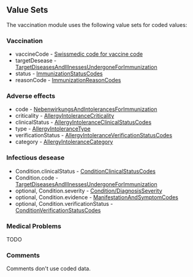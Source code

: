 ## Value Sets

The vaccination module uses the following value sets for coded values:

### Vaccination

- vaccineCode - [Swissmedic code for vaccine code](http://fhir.ch/ig/ch-vacd/ValueSet-ch-vacd-vaccines-vs.html)
- targetDesease - [TargetDiseasesAndIllnessesUndergoneForImmunization](http://fhir.ch/ig/ch-vacd/ValueSet-ch-vacd-targetdiseasesandillnessesundergoneforimmunization-vs.html)
- status - [ImmunizationStatusCodes](http://hl7.org/fhir/R4/valueset-immunization-status.html)
- reasonCode - [ImmunizationReasonCodes](http://hl7.org/fhir/R4/valueset-immunization-reason.html)


### Adverse effects

- code - [NebenwirkungsAndIntolerancesForImmunization](http://fhir.ch/ig/ch-vacd/ValueSet-ch-vacd-immunization-allergyintolerances-vs.html)
- criticality - [AllergyIntoleranceCriticality](http://hl7.org/fhir/R4/valueset-allergy-intolerance-criticality.html)
- clinicalStatus - [AllergyIntoleranceClinicalStatusCodes](http://hl7.org/fhir/R4/valueset-allergyintolerance-clinical.html)
- type - [AllergyIntoleranceType](http://hl7.org/fhir/R4/valueset-allergy-intolerance-type.html)
- verificationStatus - [AllergyIntoleranceVerificationStatusCodes](http://hl7.org/fhir/R4/valueset-allergyintolerance-verification.html)
- category - [AllergyIntoleranceCategory](http://hl7.org/fhir/R4/valueset-allergy-intolerance-category.html)


### Infectious desease

- Condition.clinicalStatus - [ConditionClinicalStatusCodes](http://hl7.org/fhir/R4/valueset-condition-clinical.html)
- Condition.code - [TargetDiseasesAndIllnessesUndergoneForImmunization](http://fhir.ch/ig/ch-vacd/ValueSet-ch-vacd-targetdiseasesandillnessesundergoneforimmunization-vs.html)
- optional, Condition.severity - [Condition/DiagnosisSeverity](http://hl7.org/fhir/R4/valueset-condition-severity.html)
- optional, Condition.evidence - [ManifestationAndSymptomCodes](http://hl7.org/fhir/R4/valueset-manifestation-or-symptom.html)
- optional, Condition.verificationStatus - [ConditionVerificationStatusCodes](http://hl7.org/fhir/R4/valueset-condition-ver-status.html)

### Medical Problems
TODO


### Comments

Comments don't use coded data.

